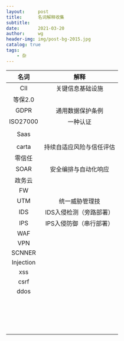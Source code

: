 ```yaml
---
layout:     post   				    
title:      名词解释收集		       	 
subtitle:                          
date:       2021-03-20 				
author:     wg 						
header-img: img/post-bg-2015.jpg 	
catalog: true 					
tags:								
    - 杂
---
```




|   名词    |           解释           |
| :-------: | :----------------------: |
|    CII    |     关键信息基础设施     |
|  等保2.0  |                          |
|   GDPR    |     通用数据保护条例     |
| ISO27000  |         一种认证         |
|           |                          |
|   Saas    |                          |
|           |                          |
|   carta   | 持续自适应风险与信任评估 |
|  零信任   |                          |
|   SOAR    |   安全编排与自动化响应   |
|  政务云   |                          |
|    FW     |                          |
|    UTM    |      统一威胁管理技      |
|    IDS    | IDS入侵检测（旁路部署）  |
|    IPS    | IPS入侵防御（串行部署）  |
|    WAF    |                          |
|    VPN    |                          |
|  SCNNER   |                          |
| Injection |                          |
|    xss    |                          |
|   csrf    |                          |
|   ddos    |                          |
|           |                          |
|           |                          |
|           |                          |
|           |                          |
|           |                          |
|           |                          |
|           |                          |
|           |                          |
|           |                          |
|           |                          |
|           |                          |
|           |                          |
|           |                          |
|           |                          |
|           |                          |
|           |                          |
|           |                          |

